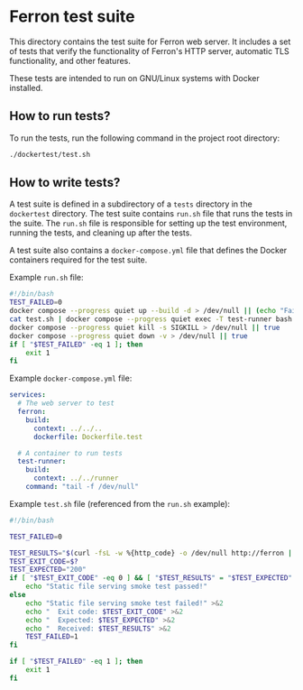 # Ferron test suite

This directory contains the test suite for Ferron web server. It includes a set of tests that verify the functionality of Ferron's HTTP server, automatic TLS functionality, and other features.

These tests are intended to run on GNU/Linux systems with Docker installed.

## How to run tests?

To run the tests, run the following command in the project root directory:

```bash
./dockertest/test.sh
```

## How to write tests?

A test suite is defined in a subdirectory of a `tests` directory in the `dockertest` directory. The test suite contains `run.sh` file that runs the tests in the suite. The `run.sh` file is responsible for setting up the test environment, running the tests, and cleaning up after the tests.

A test suite also contains a `docker-compose.yml` file that defines the Docker containers required for the test suite.

Example `run.sh` file:

```bash
#!/bin/bash
TEST_FAILED=0
docker compose --progress quiet up --build -d > /dev/null || (echo "Failed to start containers for a test suite" >&2; exit 1)
cat test.sh | docker compose --progress quiet exec -T test-runner bash 2>&1 || TEST_FAILED=1
docker compose --progress quiet kill -s SIGKILL > /dev/null || true
docker compose --progress quiet down -v > /dev/null || true
if [ "$TEST_FAILED" -eq 1 ]; then
    exit 1
fi
```

Example `docker-compose.yml` file:

```yaml
services:
  # The web server to test
  ferron:
    build:
      context: ../../..
      dockerfile: Dockerfile.test

  # A container to run tests
  test-runner:
    build:
      context: ../../runner
    command: "tail -f /dev/null"
```

Example `test.sh` file (referenced from the `run.sh` example):

```bash
#!/bin/bash

TEST_FAILED=0

TEST_RESULTS="$(curl -fsL -w %{http_code} -o /dev/null http://ferron || true)"
TEST_EXIT_CODE=$?
TEST_EXPECTED="200"
if [ "$TEST_EXIT_CODE" -eq 0 ] && [ "$TEST_RESULTS" = "$TEST_EXPECTED" ]; then
    echo "Static file serving smoke test passed!"
else
    echo "Static file serving smoke test failed!" >&2
    echo "  Exit code: $TEST_EXIT_CODE" >&2
    echo "  Expected: $TEST_EXPECTED" >&2
    echo "  Received: $TEST_RESULTS" >&2
    TEST_FAILED=1
fi

if [ "$TEST_FAILED" -eq 1 ]; then
    exit 1
fi
```
